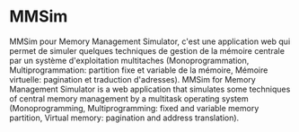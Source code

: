 # MMSim
MMSim pour Memory Management Simulator, c'est une application web qui permet de simuler quelques techniques de gestion de la mémoire centrale par un système d'exploitation multitaches (Monoprogrammation, Multiprogrammation: partition fixe et variable de la mémoire, Mémoire virtuelle: pagination et traduction d'adresses).
MMSim for Memory Management Simulator is a web application that simulates some techniques of central memory management by a multitask operating system (Monoprogramming, Multiprogramming: fixed and variable memory partition, Virtual memory: pagination and address translation).
